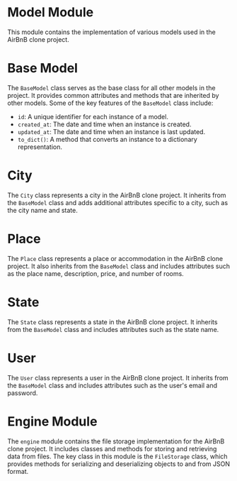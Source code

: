 # Model Module

This module contains the implementation of various models used in the
AirBnB clone project.

# Base Model

The `BaseModel` class serves as the base class for all other models in the
 project.
 It provides common attributes and methods that are inherited by other models.
  Some of the key features of the `BaseModel` class include:

- `id`: A unique identifier for each instance of a model.
- `created_at`: The date and time when an instance is created.
- `updated_at`: The date and time when an instance is last updated.
- `to_dict()`: A method that converts an instance to a dictionary
representation.

# City

The `City` class represents a city in the AirBnB clone project. It inherits from
 the `BaseModel` class and adds additional attributes specific to a city,
  such as the city name and state.

# Place

The `Place` class represents a place or accommodation in the AirBnB clone
 project.
 It also inherits from the `BaseModel` class and includes attributes such as the
  place name, description, price, and number of rooms.

# State

The `State` class represents a state in the AirBnB clone project.
 It inherits from the `BaseModel` class and includes attributes such as the
 state name.

# User

The `User` class represents a user in the AirBnB clone project.
 It inherits from the `BaseModel` class and includes attributes such as the 
 user's email and password.

# Engine Module

The `engine` module contains the file storage implementation for the
AirBnB clone project.
 It includes classes and methods for storing and retrieving data from files.
 The key class in this module is the `FileStorage` class, which provides methods
 for serializing and deserializing objects to and from JSON format.
